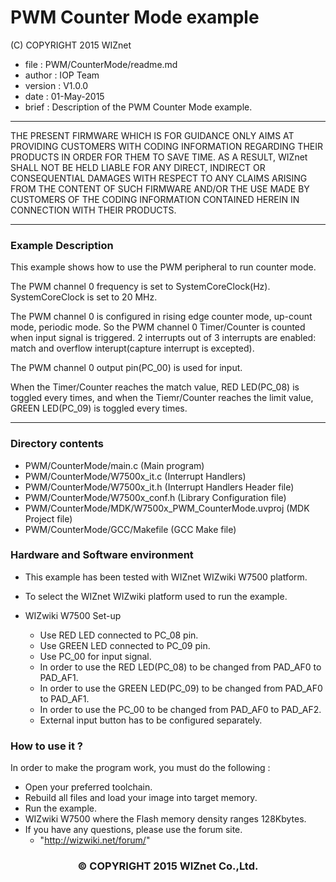 
# PWM Counter Mode example
(C) COPYRIGHT 2015 WIZnet

  * file    : PWM/CounterMode/readme.md
  * author  : IOP Team
  * version : V1.0.0
  * date    : 01-May-2015
  * brief   : Description of the PWM Counter Mode example.
******************************************************************************
THE PRESENT FIRMWARE WHICH IS FOR GUIDANCE ONLY AIMS AT PROVIDING CUSTOMERS
WITH CODING INFORMATION REGARDING THEIR PRODUCTS IN ORDER FOR THEM TO SAVE
TIME. AS A RESULT, WIZnet SHALL NOT BE HELD LIABLE FOR ANY
DIRECT, INDIRECT OR CONSEQUENTIAL DAMAGES WITH RESPECT TO ANY CLAIMS ARISING
FROM THE CONTENT OF SUCH FIRMWARE AND/OR THE USE MADE BY CUSTOMERS OF THE
CODING INFORMATION CONTAINED HEREIN IN CONNECTION WITH THEIR PRODUCTS.
******************************************************************************

### Example Description 

This example shows how to use the PWM peripheral to run counter mode.

The PWM channel 0 frequency is set to SystemCoreClock(Hz). SystemCoreClock is set to 20 MHz.

The PWM channel 0 is configured in rising edge counter mode, up-count mode, periodic mode. So the PWM channel 0 Timer/Counter is counted when input signal is triggered. 2 interrupts out of 3 interrupts are enabled: match and overflow interupt(capture interrupt is excepted).

The PWM channel 0 output pin(PC_00) is used for input.

When the Timer/Counter reaches the match value, RED LED(PC_08) is toggled every times, 
and when the Tiemr/Counter reaches the limit value, GREEN LED(PC_09) is toggled every times.

------------------------------------------------------------------------------------
### Directory contents 

  - PWM/CounterMode/main.c                  (Main program) 
  - PWM/CounterMode/W7500x_it.c             (Interrupt Handlers)
  - PWM/CounterMode/W7500x_it.h             (Interrupt Handlers Header file)
  - PWM/CounterMode/W7500x_conf.h           (Library Configuration file)
  - PWM/CounterMode/MDK/W7500x_PWM_CounterMode.uvproj    (MDK Project file)
  - PWM/CounterMode/GCC/Makefile            (GCC Make file)
  
### Hardware and Software environment 

  - This example has been tested with WIZnet WIZwiki W7500 platform.
  - To select the WIZnet WIZwiki platform used to run the example.
  
  - WIZwiki W7500 Set-up
    - Use RED LED connected to PC_08 pin.
    - Use GREEN LED connected to PC_09 pin.
    - Use PC_00 for input signal.
    - In order to use the RED LED(PC_08) to be changed from PAD_AF0 to PAD_AF1.
    - In order to use the GREEN LED(PC_09) to be changed from PAD_AF0 to PAD_AF1.
    - In order to use the PC_00 to be changed from PAD_AF0 to PAD_AF2.
    - External input button has to be configured separately. 
  
### How to use it ? 

In order to make the program work, you must do the following :

 - Open your preferred toolchain.
 - Rebuild all files and load your image into target memory.
 - Run the example.
 - WIZwiki W7500 where the Flash memory density ranges 128Kbytes.
 - If you have any questions, please use the forum site.
   - "http://wizwiki.net/forum/"

 
 <h3><center>&copy; COPYRIGHT 2015 WIZnet Co.,Ltd. </center></h3>
